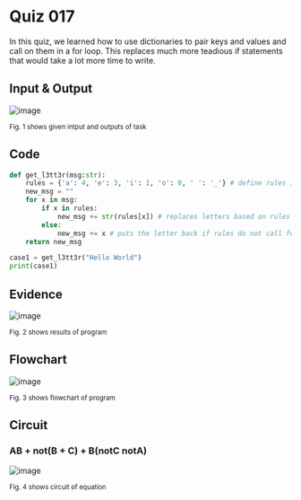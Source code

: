 # Quiz 017
In this quiz, we learned how to use dictionaries to pair keys and values and call on them in a for loop. This replaces much more teadious if statements that would take a lot more time to write.

## Input & Output
![image](https://github.com/Amine-Itani/Unit-1/assets/123438294/ac81c00c-7187-49f3-866f-20adb516f54f)

<sub>Fig. 1 shows given intput and outputs of task
## Code

```py
def get_l3tt3r(msg:str):
    rules = {'a': 4, 'e': 3, 'i': 1, 'o': 0, ' ': '_'} # define rules in dictionary
    new_msg = "" 
    for x in msg:
        if x in rules:
            new_msg += str(rules[x]) # replaces letters based on rules
        else:
            new_msg += x # puts the letter back if rules do not call for change
    return new_msg

case1 = get_l3tt3r("Hello World")
print(case1)
```

## Evidence
![image](https://github.com/Amine-Itani/Unit-1/assets/123438294/ec5e45c2-ab70-4fbf-98c6-48a222f75052)

<sub>Fig. 2 shows results of program

## Flowchart
![image](https://github.com/Amine-Itani/Unit-1/assets/123438294/064a8cae-d2e8-4db2-908f-f8c6438e73be)

<sub>Fig. 3 shows flowchart of program

## Circuit
### AB + not(B + C) + B(notC notA)

![image](https://github.com/Amine-Itani/Quizzes/assets/123438294/18bc5a29-a906-483a-a781-24156bede1f4)


<sub>Fig. 4 shows circuit of equation
